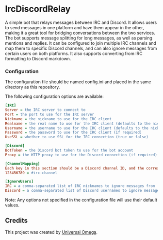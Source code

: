 # IrcDiscordRelay

A simple bot that relays messages between IRC and Discord.
It allows users to send messages in one platform and have them appear in the other, making it a great tool for bridging conversations between the two services.
The bot supports message splitting for long messages, as well as parsing mentions and replies.
It can be configured to join multiple IRC channels and map them to specific Discord channels, and can also ignore messages from certain users on both platforms.
It also supports converting from IRC formatting to Discord markdown.

### Configuration

The configuration file should be named config.ini and placed in the same directory as this repository.

The following configuration options are available:

```ini
[IRC]
Server = the IRC server to connect to
Port = the port to use for the IRC server
Nickname = the nickname to use for the IRC client
Realname = the real name to use for the IRC client (defaults to the nickname if not specified)
Username = the username to use for the IRC client (defaults to the nickname if not specified)
Password = the password to use for the IRC client (if required)
UseSSL = whether to use SSL for the IRC connection (true or false)

[Discord]
BotToken = the Discord bot token to use for the bot account
Proxy = the HTTP proxy to use for the Discord connection (if required)

[ChannelMapping]
Each key in this section should be a Discord channel ID, and the corresponding value should be the name of the IRC channel to relay messages to. For example:
123456789 = #irc-channel

[IgnoreUsers]
IRC = a comma-separated list of IRC nicknames to ignore messages from
Discord = a comma-separated list of Discord usernames to ignore messages from
```

Note: Any options not specified in the configuration file will use their default values.

## Credits

This project was created by [Universal Omega](https://github.com/Universal-Omega).
